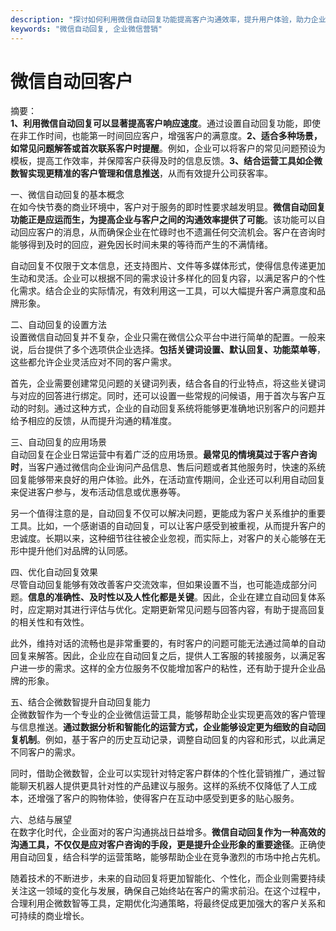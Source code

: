 ```yaml
---
description: "探讨如何利用微信自动回复功能提高客户沟通效率，提升用户体验，助力企业微信营销及获客。"
keywords: "微信自动回复, 企业微信营销"
---
```

# 微信自动回客户

摘要：  
**1、利用微信自动回复可以显著提高客户响应速度**。通过设置自动回复功能，即使在非工作时间，也能第一时间回应客户，增强客户的满意度。**2、适合多种场景，如常见问题解答或首次联系客户时提醒**。例如，企业可以将客户的常见问题预设为模板，提高工作效率，并保障客户获得及时的信息反馈。**3、结合运营工具如企微数智实现更精准的客户管理和信息推送**，从而有效提升公司获客率。

一、微信自动回复的基本概念  
在如今快节奏的商业环境中，客户对于服务的即时性要求越发明显。**微信自动回复功能正是应运而生，为提高企业与客户之间的沟通效率提供了可能**。该功能可以自动回应客户的消息，从而确保企业在忙碌时也不遗漏任何交流机会。客户在咨询时能够得到及时的回应，避免因长时间未果的等待而产生的不满情绪。

自动回复不仅限于文本信息，还支持图片、文件等多媒体形式，使得信息传递更加生动和灵活。企业可以根据不同的需求设计多样化的回复内容，以满足客户的个性化需求。结合企业的实际情况，有效利用这一工具，可以大幅提升客户满意度和品牌形象。

二、自动回复的设置方法  
设置微信自动回复并不复杂，企业只需在微信公众平台中进行简单的配置。一般来说，后台提供了多个选项供企业选择。**包括关键词设置、默认回复、功能菜单等**，这些都允许企业灵活应对不同的客户需求。

首先，企业需要创建常见问题的关键词列表，结合各自的行业特点，将这些关键词与对应的回答进行绑定。同时，还可以设置一些常规的问候语，用于首次与客户互动的时刻。通过这种方式，企业的自动回复系统将能够更准确地识别客户的问题并给予相应的反馈，从而提升沟通的精准度。

三、自动回复的应用场景  
自动回复在企业日常运营中有着广泛的应用场景。**最常见的情境莫过于客户咨询时**，当客户通过微信向企业询问产品信息、售后问题或者其他服务时，快速的系统回复能够带来良好的用户体验。此外，在活动宣传期间，企业还可以利用自动回复来促进客户参与，发布活动信息或优惠券等。

另一个值得注意的是，自动回复不仅可以解决问题，更能成为客户关系维护的重要工具。比如，一个感谢语的自动回复，可以让客户感受到被重视，从而提升客户的忠诚度。长期以来，这种细节往往被企业忽视，而实际上，对客户的关心能够在无形中提升他们对品牌的认同感。

四、优化自动回复效果  
尽管自动回复能够有效改善客户交流效率，但如果设置不当，也可能造成部分问题。**信息的准确性、及时性以及人性化都是关键**。因此，企业在建立自动回复体系时，应定期对其进行评估与优化。定期更新常见问题与回答内容，有助于提高回复的相关性和有效性。

此外，维持对话的流畅也是非常重要的，有时客户的问题可能无法通过简单的自动回复来解答。因此，企业应在自动回复之后，提供人工客服的转接服务，以满足客户进一步的需求。这样的全方位服务不仅能增加客户的粘性，还有助于提升企业品牌的形象。

五、结合企微数智提升自动回复能力  
企微数智作为一个专业的企业微信运营工具，能够帮助企业实现更高效的客户管理与信息推送。**通过数据分析和智能化的运营方式，企业能够设定更为细致的自动回复机制**。例如，基于客户的历史互动记录，调整自动回复的内容和形式，以此满足不同客户的需求。

同时，借助企微数智，企业可以实现针对特定客户群体的个性化营销推广，通过智能聊天机器人提供更具针对性的产品建议与服务。这样的系统不仅降低了人工成本，还增强了客户的购物体验，使得客户在互动中感受到更多的贴心服务。

六、总结与展望  
在数字化时代，企业面对的客户沟通挑战日益增多。**微信自动回复作为一种高效的沟通工具，不仅仅是应对客户咨询的手段，更是提升企业形象的重要途径**。正确使用自动回复，结合科学的运营策略，能够帮助企业在竞争激烈的市场中抢占先机。

随着技术的不断进步，未来的自动回复将更加智能化、个性化，而企业则需要持续关注这一领域的变化与发展，确保自己始终站在客户的需求前沿。在这个过程中，合理利用企微数智等工具，定期优化沟通策略，将最终促成更加强大的客户关系和可持续的商业增长。

